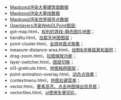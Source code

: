 - [Mapboxgl渲染大量建筑面数据]([mapbox-large-buildings.vue](https://github.com/bxlulu/bxl.github.io/blob/8ea7e6fc7a4b38a95cfad27e604d6a177aa4bcfd/mapbox-large-buildings.vue))
- [Mapboxgl渲染大量线数据](https://github.com/QingyaFan/openlayers-examples/blob/master/mapbox-large-waterways.vue)
- [Mapboxgl渲染世界城市点数据](https://github.com/QingyaFan/openlayers-examples/blob/master/mapbox-large-world-cities.vue)
- [Openlayers渲染WebGLPoint图层](https://github.com/QingyaFan/openlayers-examples/blob/master/webgl-points.vue);
- got-map.html，[权利的游戏-静态图片地图](http://cheerfun.xyz/openlayers-examples/got-map.html)；
- tianditu.html，[加载天地图图层](http://cheerfun.xyz/openlayers-examples/tianditu.html)；
- point-cluster.html，[全球地震点聚集](http://cheerfun.xyz/openlayers-examples/point-cluster.html)；
- measure-distance-area.html，[绘制&测量距离和面积](http://cheerfun.xyz/openlayers-examples/measure-distance-area.html)；
- drag-zoom.html，[拉框缩放功能](http://cheerfun.xyz/openlayers-examples/drag-zoom.html)；
- layer-switcher.html，[图层切换](http://cheerfun.xyz/openlayers-examples/layer-switcher.html)；
- ol3-graticule.html，[地图格网图层](http://cheerfun.xyz/openlayers-examples/ol3-graticule.html)；
- point-animation-overlay.html，[动态点效果](http://cheerfun.xyz/openlayers-examples/point-animation-overlay.html)；
- contextmenu.html，[地图右键菜单](http://cheerfun.xyz/openlayers-examples/contextmenu.html)；
- vector.html，[要素高亮，点击地图弹出信息框](http://cheerfun.xyz/openlayers-examples/vector.html)；
- vectortiles.html，[ol使用矢量切片](http://cheerfun.xyz/openlayers-examples/vectortiles.html)。
